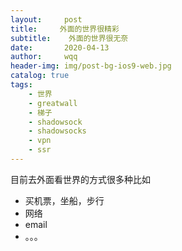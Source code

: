 ```yaml
---
layout:     post
title:     外面的世界很精彩
subtitle:    外面的世界很无奈
date:       2020-04-13
author:     wqq
header-img: img/post-bg-ios9-web.jpg
catalog: true
tags:
    - 世界
    - greatwall
    - 梯子
    - shadowsock
    - shadowsocks
    - vpn 
    - ssr
---
```

目前去外面看世界的方式很多种比如
+ 买机票，坐船，步行
+ 网络
+ email
+ 。。。


